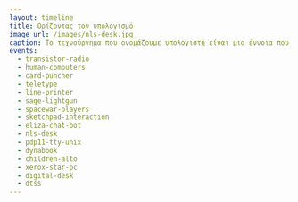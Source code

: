 ```yaml
---
layout: timeline 
title: Ορίζοντας τον υπολογισμό 
image_url: /images/nls-desk.jpg
caption: Το τεχνούργημα που ονομάζουμε υπολογιστή είναι μια έννοια που ποτέ δεν σήμαινε το ίδιο πράγμα, ενώ η σύγχρονη χρήση της απομακρύνεται συνέχεια από το αρχικό νόημα. Από την πλευρά του χρήστη, οι πρώτοι μεγάλοι κεντρικοί ηλεκτρονικοί υπολογιστές, πράγματι έκαναν για λογαρισμό των χρηστών του υπολογισμούς, όπως τροχιές, και πίνακες λογαρίθμων. Αν και ο υπολογισμός παραμένει μια διαχρονική ανάγκη, στην πράξη οι περισσότερες και ίσως οι σημαντικότες χρήσεις των διαδραστικών συστημάτων δεν έχουν να κάνουν με τον υπολογισμό.
events:
  - transistor-radio
  - human-computers
  - card-puncher
  - teletype
  - line-printer
  - sage-lightgun
  - spacewar-players
  - sketchpad-interaction
  - eliza-chat-bot
  - nls-desk
  - pdp11-tty-unix
  - dynabook
  - children-alto
  - xerox-star-pc
  - digital-desk
  - dtss
---
```

